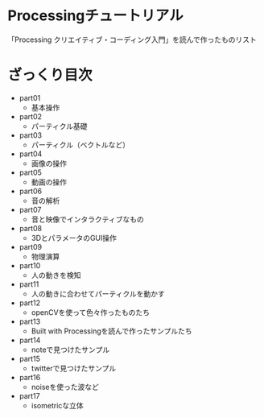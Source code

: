 # Processingチュートリアル
「Processing クリエイティブ・コーディング入門」を読んで作ったものリスト

# ざっくり目次
* part01
  * 基本操作
* part02
  * パーティクル基礎
* part03
  * パーティクル（ベクトルなど）
* part04
  * 画像の操作
* part05
  * 動画の操作
* part06
  * 音の解析
* part07
  * 音と映像でインタラクティブなもの
* part08
  * 3DとパラメータのGUI操作
* part09
  * 物理演算
* part10
  * 人の動きを検知
* part11
  * 人の動きに合わせてパーティクルを動かす
* part12
  * openCVを使って色々作ったものたち
* part13
  * Built with Processingを読んで作ったサンプルたち
* part14
  * noteで見つけたサンプル
* part15
  * twitterで見つけたサンプル
* part16
  * noiseを使った波など
* part17
  * isometricな立体
